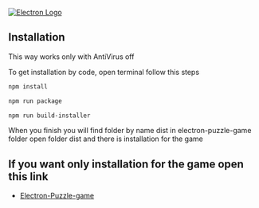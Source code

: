 [![Electron Logo](https://electronjs.org/images/electron-logo.svg)](https://electronjs.org)

## Installation

This way works only with AntiVirus off

To get installation by code, open terminal follow this steps

```sh
npm install
```

```sh
npm run package
```

```sh
npm run build-installer
```

When you finish you will find folder by name dist in electron-puzzle-game folder open folder dist and there is installation for the game

## If you want only installation for the game open this link

- [Electron-Puzzle-game](https://drive.google.com/file/d/1BVAUI6X2eBd_gElBicLFepn5fH7UF1Cx/view?usp=sharing)
